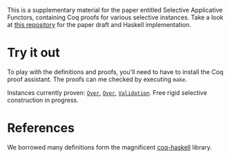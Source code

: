 This is a supplementary material for the paper entitled Selective Applicative Functors, containing Coq proofs for various selective instances. Take a look at [this repository](https://github.com/snowleopard/selective) for the paper draft and Haskell implementation.

# Try it out

To play with the definitions and proofs, you'll need to have to install the Coq proof assistant. The proofs can me checked by executing `make`.

Instances currently proven: [`Over`](https://github.com/tuura/selective-theory-coq/blob/master/src/Data/Over.v), [`Over`](https://github.com/tuura/selective-theory-coq/blob/master/src/Data/Under.v), [`Validation`](https://github.com/tuura/selective-theory-coq/blob/master/src/Data/Validation.v).
Free rigid selective construction in progress.

# References

We borrowed many definitions form the magnificent
[coq-haskell](https://github.com/jwiegley/coq-haskell) library.
